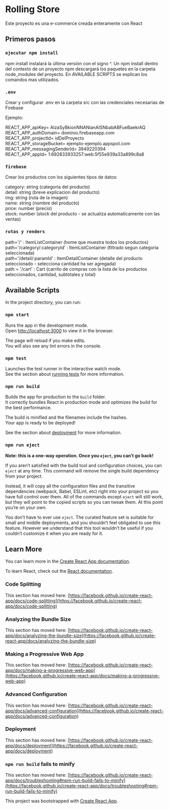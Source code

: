 # Rolling Store

Este proyecto es una e-commerce creada enteramente con React

## Primeros pasos

### `ejecutar npm install`

npm install <nombre del paquete> instalará la última versión con el signo ^. Un npm install dentro del contexto de un proyecto npm descargará los paquetes en la carpeta node_modules del proyecto. 
En AVAILABLE SCRIPTS se explican los comandos mas utilizados.

### `.env`

Crear y configurar .env en la carpeta src con las credenciales necesarias de Firebase

Ejemplo:

REACT_APP_apiKey= AIzaSyBkionNNANianAISNbabABFueBaekrAQ \
REACT_APP_authDomain= dominio.firebaseapp.com \
REACT_APP_projectId= idDelProyecto \
REACT_APP_storageBucket= ejemplo-ejemplo.appspot.com \
REACT_APP_messagingSenderId= 3949220394 \
REACT_APP_appId= 1:692833933257:web:5f55e939a33a899c8a8 

### `firebase`

Crear los productos con los siguientes tipos de datos:

category:   string (categoria del producto) \
detail:     string (breve explicacion del producto) \
img:        string (ruta de la imagen) \
name:       string (nombre del producto) \
price:      number (precio) \
stock:      number (stock del producto - se actualiza automaticamente con las ventas)

### `rutas y renders`

path='/' : ItemListContainer (home que muestra todos los productos) \
path='/category/:categoryId' : ItemListContainer (filtrado segun categoria seleccionada) \
path='/detail/:paramId' : ItemDetailContainer (detalle del producto seleccionado - selecciona cantidad ha ser agregada) \
path = '/cart' : Cart (carrito de compras con la lista de los productos seleccionados, cantidad, subtotales y total)

## Available Scripts

In the project directory, you can run:

### `npm start`

Runs the app in the development mode.\
Open [http://localhost:3000](http://localhost:3000) to view it in the browser.

The page will reload if you make edits.\
You will also see any lint errors in the console.

### `npm test`

Launches the test runner in the interactive watch mode.\
See the section about [running tests](https://facebook.github.io/create-react-app/docs/running-tests) for more information.

### `npm run build`

Builds the app for production to the `build` folder.\
It correctly bundles React in production mode and optimizes the build for the best performance.

The build is minified and the filenames include the hashes.\
Your app is ready to be deployed!

See the section about [deployment](https://facebook.github.io/create-react-app/docs/deployment) for more information.

### `npm run eject`

**Note: this is a one-way operation. Once you `eject`, you can’t go back!**

If you aren’t satisfied with the build tool and configuration choices, you can `eject` at any time. This command will remove the single build dependency from your project.

Instead, it will copy all the configuration files and the transitive dependencies (webpack, Babel, ESLint, etc) right into your project so you have full control over them. All of the commands except `eject` will still work, but they will point to the copied scripts so you can tweak them. At this point you’re on your own.

You don’t have to ever use `eject`. The curated feature set is suitable for small and middle deployments, and you shouldn’t feel obligated to use this feature. However we understand that this tool wouldn’t be useful if you couldn’t customize it when you are ready for it.

## Learn More

You can learn more in the [Create React App documentation](https://facebook.github.io/create-react-app/docs/getting-started).

To learn React, check out the [React documentation](https://reactjs.org/).

### Code Splitting

This section has moved here: [https://facebook.github.io/create-react-app/docs/code-splitting](https://facebook.github.io/create-react-app/docs/code-splitting)

### Analyzing the Bundle Size

This section has moved here: [https://facebook.github.io/create-react-app/docs/analyzing-the-bundle-size](https://facebook.github.io/create-react-app/docs/analyzing-the-bundle-size)

### Making a Progressive Web App

This section has moved here: [https://facebook.github.io/create-react-app/docs/making-a-progressive-web-app](https://facebook.github.io/create-react-app/docs/making-a-progressive-web-app)

### Advanced Configuration

This section has moved here: [https://facebook.github.io/create-react-app/docs/advanced-configuration](https://facebook.github.io/create-react-app/docs/advanced-configuration)

### Deployment

This section has moved here: [https://facebook.github.io/create-react-app/docs/deployment](https://facebook.github.io/create-react-app/docs/deployment)

### `npm run build` fails to minify

This section has moved here: [https://facebook.github.io/create-react-app/docs/troubleshooting#npm-run-build-fails-to-minify](https://facebook.github.io/create-react-app/docs/troubleshooting#npm-run-build-fails-to-minify)

This project was bootstrapped with [Create React App](https://github.com/facebook/create-react-app).